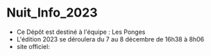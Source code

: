 # Nuit_Info_2023

<ul>
  <li>
    Ce Dépôt est destiné à l'équipe : Les Ponges 
  </li>
  <li>
    L'édition 2023 se déroulera du 7 au 8 décembre de 16h38 à 8h06
  </li>
  <li> site officiel:  
  <a href="https://www.nuitdelinfo.com/">
    
  </li>
</ul>
